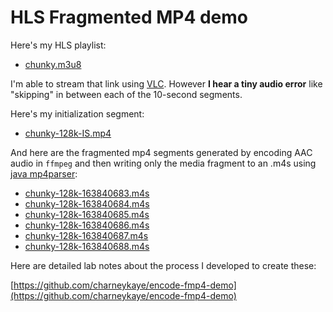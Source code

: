 # HLS Fragmented MP4 demo

Here's my HLS playlist:

* [chunky.m3u8](chunky.m3u8)

I'm able to stream that link using [VLC](https://www.videolan.org/). However **I hear a tiny audio error** like "skipping" in between each of the 10-second segments.

Here's my initialization segment:

* [chunky-128k-IS.mp4](chunky-128k-IS.mp4)

And here are the fragmented mp4 segments generated by encoding AAC audio in `ffmpeg` and then writing only the media fragment to an .m4s using [java mp4parser](https://github.com/sannies/mp4parser):

* [chunky-128k-163840683.m4s](chunky-128k-163840683.m4s)
* [chunky-128k-163840684.m4s](chunky-128k-163840684.m4s)
* [chunky-128k-163840685.m4s](chunky-128k-163840685.m4s)
* [chunky-128k-163840686.m4s](chunky-128k-163840686.m4s)
* [chunky-128k-163840687.m4s](chunky-128k-163840687.m4s)
* [chunky-128k-163840688.m4s](chunky-128k-163840688.m4s)

Here are detailed lab notes about the process I developed to create these:

[https://github.com/charneykaye/encode-fmp4-demo](https://github.com/charneykaye/encode-fmp4-demo)

